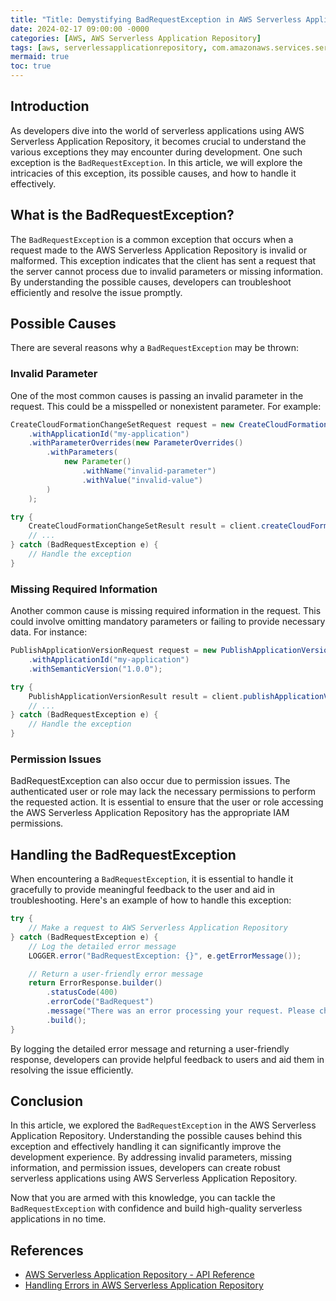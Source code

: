 ```yaml
---
title: "Title: Demystifying BadRequestException in AWS Serverless Application Repository"
date: 2024-02-17 09:00:00 -0000
categories: [AWS, AWS Serverless Application Repository]
tags: [aws, serverlessapplicationrepository, com.amazonaws.services.serverlessapplicationrepository.model]
mermaid: true
toc: true
---
```



## Introduction
As developers dive into the world of serverless applications using AWS Serverless Application Repository, it becomes crucial to understand the various exceptions they may encounter during development. One such exception is the `BadRequestException`. In this article, we will explore the intricacies of this exception, its possible causes, and how to handle it effectively.

## What is the BadRequestException?
The `BadRequestException` is a common exception that occurs when a request made to the AWS Serverless Application Repository is invalid or malformed. This exception indicates that the client has sent a request that the server cannot process due to invalid parameters or missing information. By understanding the possible causes, developers can troubleshoot efficiently and resolve the issue promptly.

## Possible Causes
There are several reasons why a `BadRequestException` may be thrown:

### Invalid Parameter
One of the most common causes is passing an invalid parameter in the request. This could be a misspelled or nonexistent parameter. For example:
```java
CreateCloudFormationChangeSetRequest request = new CreateCloudFormationChangeSetRequest()
    .withApplicationId("my-application")
    .withParameterOverrides(new ParameterOverrides()
        .withParameters(
            new Parameter()
                .withName("invalid-parameter")
                .withValue("invalid-value")
        )
    );

try {
    CreateCloudFormationChangeSetResult result = client.createCloudFormationChangeSet(request);
    // ...
} catch (BadRequestException e) {
    // Handle the exception
}
```

### Missing Required Information
Another common cause is missing required information in the request. This could involve omitting mandatory parameters or failing to provide necessary data. For instance:
```java
PublishApplicationVersionRequest request = new PublishApplicationVersionRequest()
    .withApplicationId("my-application")
    .withSemanticVersion("1.0.0");

try {
    PublishApplicationVersionResult result = client.publishApplicationVersion(request);
    // ...
} catch (BadRequestException e) {
    // Handle the exception
}
```

### Permission Issues
BadRequestException can also occur due to permission issues. The authenticated user or role may lack the necessary permissions to perform the requested action. It is essential to ensure that the user or role accessing the AWS Serverless Application Repository has the appropriate IAM permissions.

## Handling the BadRequestException
When encountering a `BadRequestException`, it is essential to handle it gracefully to provide meaningful feedback to the user and aid in troubleshooting. Here's an example of how to handle this exception:
```java
try {
    // Make a request to AWS Serverless Application Repository
} catch (BadRequestException e) {
    // Log the detailed error message
    LOGGER.error("BadRequestException: {}", e.getErrorMessage());

    // Return a user-friendly error message
    return ErrorResponse.builder()
        .statusCode(400)
        .errorCode("BadRequest")
        .message("There was an error processing your request. Please check your input and try again.")
        .build();
}
```

By logging the detailed error message and returning a user-friendly response, developers can provide helpful feedback to users and aid them in resolving the issue efficiently.

## Conclusion
In this article, we explored the `BadRequestException` in the AWS Serverless Application Repository. Understanding the possible causes behind this exception and effectively handling it can significantly improve the development experience. By addressing invalid parameters, missing information, and permission issues, developers can create robust serverless applications using AWS Serverless Application Repository.

Now that you are armed with this knowledge, you can tackle the `BadRequestException` with confidence and build high-quality serverless applications in no time.

## References
- [AWS Serverless Application Repository - API Reference](https://docs.aws.amazon.com/serverlessrepo/latest/devguide/api-reference.html)
- [Handling Errors in AWS Serverless Application Repository](https://docs.aws.amazon.com/serverlessrepo/latest/devguide/serverless-app-errors.html)